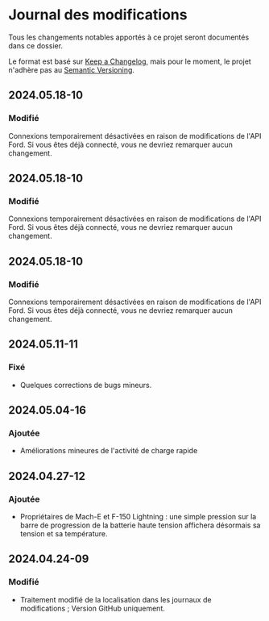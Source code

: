 # Journal des modifications

Tous les changements notables apportés à ce projet seront documentés dans ce dossier.

Le format est basé sur [Keep a Changelog](https://keepachangelog.com/en/1.0.0/), mais pour le moment, le projet n'adhère pas au [Semantic Versioning](https://semver.org/spec/v2.0.0.html).

## 2024.05.18-10
### Modifié
Connexions temporairement désactivées en raison de modifications de l'API Ford. Si vous êtes déjà connecté, vous ne devriez remarquer aucun changement.

## 2024.05.18-10
### Modifié
Connexions temporairement désactivées en raison de modifications de l'API Ford. Si vous êtes déjà connecté, vous ne devriez remarquer aucun changement.

## 2024.05.18-10
### Modifié
Connexions temporairement désactivées en raison de modifications de l'API Ford. Si vous êtes déjà connecté, vous ne devriez remarquer aucun changement.

## 2024.05.11-11
### Fixé
- Quelques corrections de bugs mineurs.

## 2024.05.04-16
### Ajoutée
- Améliorations mineures de l'activité de charge rapide

## 2024.04.27-12
### Ajoutée
- Propriétaires de Mach-E et F-150 Lightning : une simple pression sur la barre de progression de la batterie haute tension affichera désormais sa tension et sa température.

## 2024.04.24-09
### Modifié
- Traitement modifié de la localisation dans les journaux de modifications ; Version GitHub uniquement.

